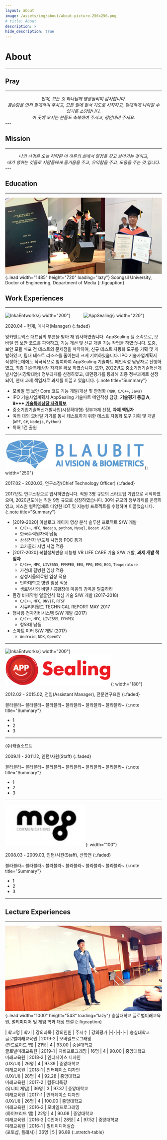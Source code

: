 ```yaml
---
layout: about
image: /assets/img/about/about-picture-256x256.png
# title: About
description: >
hide_description: true
---
```


# About
<!--author-->
* * *

## Pray
---
<center><i>
먼저, 모든 것 하나님께 영광돌리며 감사합니다.<br>
겸손함을 먼저 알게하여 주시고, 모든 일에 앞서 기도로 시작하고, 담대하게 나아갈 수 있기를 소망합니다.<br>
이 곳에 오시는 분들도 축복하여 주시고, 평안내려 주세요.
</i></center>
---

## Mission
---
<center><i>
나의 사명은 오늘 허락된 이 하루의 삶에서 열정을 갖고 살아가는 것이고,<br>
내가 행하는 것들로 사람들에게
즐거움을 주고,
유익함을 주고,
도움을 주는 것 입니다. 
</i></center>
---

## Education
---
![Education](/assets/img/about/education.jpg){:.lead width="1485" height="720" loading="lazy"}
Soongsil University, Doctor of Engineering, Department of Media
{:.figcaption}

## Work Experiences
---

![InkaEntworks](https://pds.saramin.co.kr/company/logo/201905/23/prxn50_wa9b-2rxicy_logo.png){: width="200"}　　　![AppSealing](https://resources.appsealing.com/4-svc/wp-content/uploads/2019/09/13145928/appsealing-new-logo-new.png){: width="220"}

2020.04 - 현재, 매니저(Manager)
{:.faded}

잉카엔트웍스 대표님의 부름을 받아 재 입사하였습니다. AppSealing 팀 소속으로, 모바일 앱 보안 코드를 파악하고, 기능 개선 및 신규 개발 기능 작업을 하였습니다.
도중, 보안 모듈 배포 전 테스트의 문제점을 파악하여, 신규 테스트 자동화 도구를 기획 및 개발하였고, 팀내 테스트 리소스를 줄이는데 크게 기여하였습니다.
IPO 기술사업계획서 작성하는데에도 적극적으로 참여하여 AppSealing 기술파트 메인작성 담당자로 진행하였고, 최종 기술특례상장 자격을 확보 하였습니다.
또한, 2022년도 중소기업기술혁신개발사업(시장확대형) 정부과제를 신청하였고, 대면평가를 통과해 최종 정부과제로 선정되어, 현재 과제 책임자로 과제를 이끌고 있습니다.
{:.note title="Summary"}

- 모바일 앱 보안 Core 코드 기능 개발/개선 및 안정화 (`NDK`, `C/C++`, `Java`)
- IPO 기술사업계획서 AppSealing 기술파트 메인작성 담당, **기술평가 등급 A, B+++ [기술특례상장 자격확보](https://www.etnews.com/20220629000182)**
- 중소기업기술혁신개발사업(시장확대형) 정부과제 선정, **과제 책임자**
- 여러 대의 모바일 기기를 동시 테스트하기 위한 테스트 자동화 도구 기획 및 개발 (`WPF`, `C#`, `Nodejs`, `Python`)
- 특허 1건 출원

---

![Balubit](/assets/img/about/blaubit.png){: width="250"}

2017.02 - 2020.03, 연구소장(Chief Technology Officer)
{:.faded}

2017년도 연구소장으로 입사하였습니다. 직원 3명 규모의 스타트업 기업으로 시작하였으며, 2020년도에는 직원 9명 규모로 성장하였습니다. 30억 규모의 정부과제를 운영하였고, 에스원 협력업체로 다양한 IOT 및 지능형 프로젝트를 수행하며 이끌었습니다.
{:.note title="Summary"}

- [2019-2020] 아날로그 게이지 영상 분석 솔루션 프로젝트 S/W 개발
  - `C/C++`, `MFC`, `Nodejs`, `python`, `Mysql`, `Boost ASIO`
  - 한국수력원자력 납품
  - 삼성전자 반도체 사업장 POC 통과
  - 코카콜라 시범 사업 적용
- [2017-2020] 복합생체반응 지능형 VR LIFE CARE 기술 S/W 개발, **과제 개발 책임자** 
  - `C/C++`, `MFC`, `LIVE555`, `FFMPEG`, `EEG`, `PPG`, `EMG`, `ECG`, `Temperature`
  - 가천대 길병원 임상 적용
  - 삼성서울의료원 임상 적용
  - 인하대학교 병원 임상 적용
  - 생로병사의 비밀 / 공황장애 마음의 감옥을 탈출하라
- 환경 비제약형 얼굴인식 핵심 기술 S/W 개발 (2017-2018)
  - `C/C++`, `MFC`, `ONVIF`, `RTSP`
  - 시큐리티월드 TECHNICAL REPORT MAY 2017
- 행사용 전자경비시스템 S/W 개발 (2017)
  - `C/C++`, `MFC`, `LIVE555`, `FFMPEG`
  - 청와대 납품
- 스마트 미러 S/W 개발 (2017)
  - `Android`, `NDK`, `OpenCV`

---

![InkaEntworks](https://pds.saramin.co.kr/company/logo/201905/23/prxn50_wa9b-2rxicy_logo.png){: width="200"}　　　![AppSealing](/assets/img/about/appsealing.png){: width="180"}

2012.02 - 2015.02, 전임(Assistant Manager), 전문연구요원
{:.faded}

블라블라~ 블라블라~ 블라블라~ 블라블라~ 블라블라~ 블라블라~ 
{:.note title="Summary"}

- 1
- 2
- 3

---

(주)캐슬소프트

2009.11 - 2011.12, 인턴/사원(Staff)
{:.faded}

블라블라~ 블라블라~ 블라블라~ 블라블라~ 블라블라~ 블라블라~ 
{:.note title="Summary"}

- 1
- 2
- 3

---

![Mog](assets/img/about/mog.png){: width="100"}

2008.03 - 2009.03, 인턴/사원(Staff), 산학연
{:.faded}

블라블라~ 블라블라~ 블라블라~ 블라블라~ 블라블라~ 블라블라~ 
{:.note title="Summary"}

- 1
- 2
- 3

---

## Lecture Experiences
---
![Lecture](/assets/img/about/lecture.png){:.lead width="1000" height="543" loading="lazy"}
숭실대학교 글로벌미래교육원, 멀티미디어 및 게임 학과 대상 연설
{:.figcaption}

| 학교명 | 학기 | 강의과목 | 강의인원 | 주시수 | 강의평가
|-|-|-|-|-
| 숭실대학교<br/>글로벌미래교육원 | 2019-2 | 모바일프로그래밍<br/>(안드로이드 앱) | 21명 | 4 | 93.00
| 숭실대학교<br/>글로벌미래교육원 | 2019-1 | 자바프로그래밍 | 16명 | 4 | 90.00
| 중앙대학교<br/>미래교육원 | 2018-2 | 인터페이스 디자인<br/>(UX/UI) | 26명 | 4 | 97.39
| 중앙대학교<br/>미래교육원 | 2018-1 | 인터페이스 디자인<br/>(UX/UI) | 28명 | 4 | 92.28
| 중앙대학교<br/>미래교육원 | 2017-2 | 컴퓨터특강<br/>(유니티 게임) | 36명 | 3 | 97.37
| 중앙대학교<br/>미래교육원 | 2017-1 | 인터페이스 디자인<br/>(UX/UI) | 26명 | 4 | 100.00
| 중앙대학교<br/>미래교육원 | 2016-2 | 모바일프로그래밍<br/>(하이브리드 앱) | 22명 | 4 | 90.08
| 중앙대학교<br/>미래교육원 | 2016-2 | C언어I | 28명 | 4 | 97.52
| 중앙대학교<br/>미래교육원 | 2016-1 | 멀티미디어실습<br/>(포토샵, 플래시) | 36명 | 5 | 96.89
{:.stretch-table}